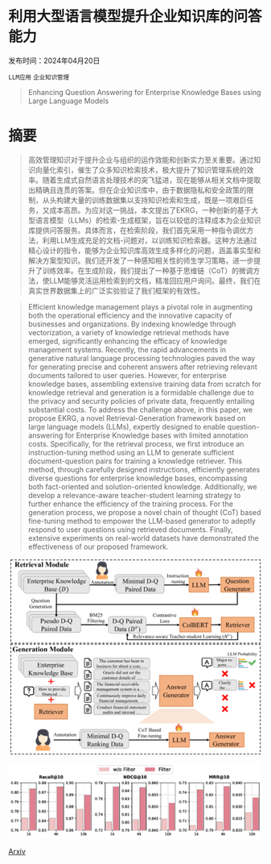 # 利用大型语言模型提升企业知识库的问答能力

发布时间：2024年04月20日

`LLM应用` `企业知识管理`

> Enhancing Question Answering for Enterprise Knowledge Bases using Large Language Models

# 摘要

> 高效管理知识对于提升企业与组织的运作效能和创新实力至关重要。通过知识向量化索引，催生了众多知识检索技术，极大提升了知识管理系统的效率。随着生成式自然语言处理技术的突飞猛进，现在能够从相关文档中提取出精确且连贯的答案。但在企业知识库中，由于数据隐私和安全政策的限制，从头构建大量的训练数据集以支持知识检索和生成，既是一项艰巨任务，又成本高昂。为应对这一挑战，本文提出了EKRG，一种创新的基于大型语言模型（LLMs）的检索-生成框架，旨在以较低的注释成本为企业知识库提供问答服务。具体而言，在检索阶段，我们首先采用一种指令调优方法，利用LLM生成充足的文档-问题对，以训练知识检索器。这种方法通过精心设计的指令，能够为企业知识库高效生成多样化的问题，涵盖事实型和解决方案型知识。我们还开发了一种感知相关性的师生学习策略，进一步提升了训练效率。在生成阶段，我们提出了一种基于思维链（CoT）的微调方法，使LLM能够灵活运用检索到的文档，精准回应用户询问。最终，我们在真实世界数据集上的广泛实验验证了我们框架的有效性。

> Efficient knowledge management plays a pivotal role in augmenting both the operational efficiency and the innovative capacity of businesses and organizations. By indexing knowledge through vectorization, a variety of knowledge retrieval methods have emerged, significantly enhancing the efficacy of knowledge management systems. Recently, the rapid advancements in generative natural language processing technologies paved the way for generating precise and coherent answers after retrieving relevant documents tailored to user queries. However, for enterprise knowledge bases, assembling extensive training data from scratch for knowledge retrieval and generation is a formidable challenge due to the privacy and security policies of private data, frequently entailing substantial costs. To address the challenge above, in this paper, we propose EKRG, a novel Retrieval-Generation framework based on large language models (LLMs), expertly designed to enable question-answering for Enterprise Knowledge bases with limited annotation costs. Specifically, for the retrieval process, we first introduce an instruction-tuning method using an LLM to generate sufficient document-question pairs for training a knowledge retriever. This method, through carefully designed instructions, efficiently generates diverse questions for enterprise knowledge bases, encompassing both fact-oriented and solution-oriented knowledge. Additionally, we develop a relevance-aware teacher-student learning strategy to further enhance the efficiency of the training process. For the generation process, we propose a novel chain of thought (CoT) based fine-tuning method to empower the LLM-based generator to adeptly respond to user questions using retrieved documents. Finally, extensive experiments on real-world datasets have demonstrated the effectiveness of our proposed framework.

![利用大型语言模型提升企业知识库的问答能力](../../../paper_images/2404.08695/x1.png)

![利用大型语言模型提升企业知识库的问答能力](../../../paper_images/2404.08695/ablation.png)

[Arxiv](https://arxiv.org/abs/2404.08695)